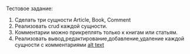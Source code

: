 Тестовое задание: 
1. Сделать три сущности Article, Book, Comment 
2. Реализовать crud каждой сущности. 
3. Комментарии можно прикреплять только к книгам или статьям.
4. Реализовать вывод,редактирование,добавление,удаление каждой сущности с комментариями
[alt text](./scrn.png?raw=true)
